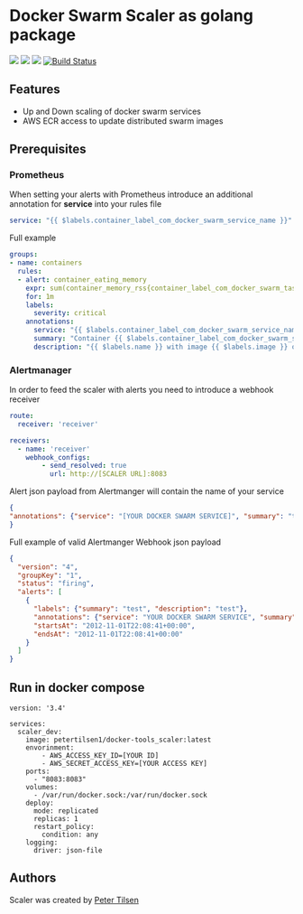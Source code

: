 # Docker Swarm Scaler as golang package

[![](https://images.microbadger.com/badges/image/petertilsen1/docker-swarm-scaler.svg)](https://microbadger.com/images/petertilsen1/docker-swarm-scaler "Get your own image badge on microbadger.com")
[![](https://images.microbadger.com/badges/version/petertilsen1/docker-swarm-scaler.svg)](https://microbadger.com/images/petertilsen1/docker-swarm-scaler "Get your own version badge on microbadger.com")
[![](https://images.microbadger.com/badges/commit/petertilsen1/docker-swarm-scaler.svg)](https://microbadger.com/images/petertilsen1/docker-swarm-scaler "Get your own commit badge on microbadger.com")
[![Build Status](https://travis-ci.org/petertilsen/docker-swarm-scaler.svg?branch=master)](https://travis-ci.org/petertilsen/docker-swarm-scaler)

## Features ##

* Up and Down scaling of docker swarm services
* AWS ECR access to update distributed swarm images

## Prerequisites

### Prometheus ### 

When setting your alerts with Prometheus introduce an additional annotation for **service** into your rules file

```yaml
service: "{{ $labels.container_label_com_docker_swarm_service_name }}"
```

Full example
``` yaml
groups:
- name: containers
  rules:
  - alert: container_eating_memory
    expr: sum(container_memory_rss{container_label_com_docker_swarm_task_name=~".+"}) by (container_label_com_docker_swarm_service_name,instance,image) / 1000000 > 3000
    for: 1m
    labels:
      severity: critical
    annotations:
      service: "{{ $labels.container_label_com_docker_swarm_service_name }}"
      summary: "Container {{ $labels.container_label_com_docker_swarm_service_name }} has high memory consumption"
      description: "{{ $labels.name }} with image {{ $labels.image }} of service {{ $labels.container_label_com_docker_swarm_service_name }} on {{ $labels.instance }} is eating up memory. Usage is {{ humanize $value}}"

```

### Alertmanager ###

In order to feed the scaler with alerts you need to introduce a webhook receiver

```yaml
route:
  receiver: 'receiver'

receivers:
  - name: 'receiver'
    webhook_configs:
        - send_resolved: true
          url: http://[SCALER URL]:8083
```


Alert json payload from Alertmanger will contain the name of your service

```json
{
"annotations": {"service": "[YOUR DOCKER SWARM SERVICE]", "summary": "test", "description": "test"}
}
```

Full example of valid Alertmanger Webhook json payload

```json
{
  "version": "4",
  "groupKey": "1",
  "status": "firing",
  "alerts": [
    {
      "labels": {"summary": "test", "description": "test"},
      "annotations": {"service": "YOUR DOCKER SWARM SERVICE", "summary": "test", "description": "test"},
      "startsAt": "2012-11-01T22:08:41+00:00",
      "endsAt": "2012-11-01T22:08:41+00:00"
    }
  ]
}

```

## Run in docker compose 

```docker-compose
version: '3.4'

services:
  scaler_dev:
    image: petertilsen1/docker-tools_scaler:latest
    envorinment:
        - AWS_ACCESS_KEY_ID=[YOUR ID]
        - AWS_SECRET_ACCESS_KEY=[YOUR ACCESS KEY]
    ports:
      - "8083:8083"
    volumes:
      - /var/run/docker.sock:/var/run/docker.sock
    deploy:
      mode: replicated
      replicas: 1
      restart_policy:
        condition: any
    logging:
      driver: json-file

```

## Authors ##
Scaler was created by [Peter Tilsen](https://github.com/petertilsen)